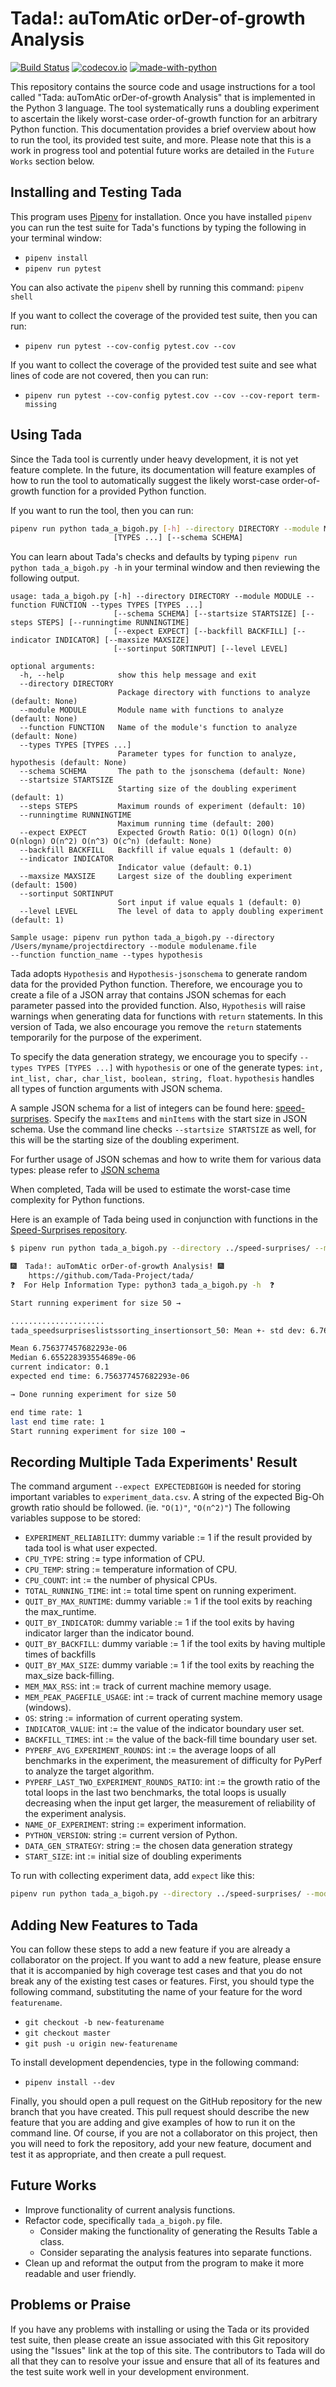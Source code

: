 # Tada!: auTomAtic orDer-of-growth Analysis

[![Build Status](https://api.travis-ci.org/Tada-Project/tada.svg?branch=master)](https://travis-ci.org/Tada-Project/tada) [![codecov.io](http://codecov.io/github/Tada-Project/tada/coverage.svg?branch=master)](http://codecov.io/github/Tada-Project/tada?branch=master) [![made-with-python](https://img.shields.io/badge/Made%20with-Python-orange.svg)](https://www.python.org/)

This repository contains the source code and usage instructions for a tool
called "Tada: auTomAtic orDer-of-growth Analysis" that is implemented in the
Python 3 language. The tool systematically runs a doubling experiment to
ascertain the likely worst-case order-of-growth function for an arbitrary Python
function. This documentation provides a brief overview about how to run the
tool, its provided test suite, and more. Please note that this is a work in
progress tool and potential future works are detailed in the `Future Works`
section below.

## Installing and Testing Tada

This program uses [Pipenv](https://github.com/pypa/pipenv) for installation.
Once you have installed `pipenv` you can run the test suite for Tada's functions
by typing the following in your terminal window:

- `pipenv install`
- `pipenv run pytest`

You can also activate the `pipenv` shell by running this command: `pipenv shell`

If you want to collect the coverage of the provided test suite, then you can
run:

- `pipenv run pytest --cov-config pytest.cov --cov`

If you want to collect the coverage of the provided test suite and see what
lines of code are not covered, then you can run:

- `pipenv run pytest --cov-config pytest.cov --cov --cov-report term-missing`

## Using Tada

Since the Tada tool is currently under heavy development, it is not yet feature
complete. In the future, its documentation will feature examples of how to run
the tool to automatically suggest the likely worst-case order-of-growth function
for a provided Python function.

If you want to run the tool, then you can run:

```bash
pipenv run python tada_a_bigoh.py [-h] --directory DIRECTORY --module MODULE --function FUNCTION --types TYPES
                       [TYPES ...] [--schema SCHEMA]
```

You can learn about Tada's checks and defaults by typing
`pipenv run python tada_a_bigoh.py -h` in your terminal window and then
reviewing the following output.

```
usage: tada_a_bigoh.py [-h] --directory DIRECTORY --module MODULE --function FUNCTION --types TYPES [TYPES ...]
                       [--schema SCHEMA] [--startsize STARTSIZE] [--steps STEPS] [--runningtime RUNNINGTIME]
                       [--expect EXPECT] [--backfill BACKFILL] [--indicator INDICATOR] [--maxsize MAXSIZE]
                       [--sortinput SORTINPUT] [--level LEVEL]

optional arguments:
  -h, --help            show this help message and exit
  --directory DIRECTORY
                        Package directory with functions to analyze (default: None)
  --module MODULE       Module name with functions to analyze (default: None)
  --function FUNCTION   Name of the module's function to analyze (default: None)
  --types TYPES [TYPES ...]
                        Parameter types for function to analyze, hypothesis (default: None)
  --schema SCHEMA       The path to the jsonschema (default: None)
  --startsize STARTSIZE
                        Starting size of the doubling experiment (default: 1)
  --steps STEPS         Maximum rounds of experiment (default: 10)
  --runningtime RUNNINGTIME
                        Maximum running time (default: 200)
  --expect EXPECT       Expected Growth Ratio: O(1) O(logn) O(n) O(nlogn) O(n^2) O(n^3) O(c^n) (default: None)
  --backfill BACKFILL   Backfill if value equals 1 (default: 0)
  --indicator INDICATOR
                        Indicator value (default: 0.1)
  --maxsize MAXSIZE     Largest size of the doubling experiment (default: 1500)
  --sortinput SORTINPUT
                        Sort input if value equals 1 (default: 0)
  --level LEVEL         The level of data to apply doubling experiment (default: 1)

Sample usage: pipenv run python tada_a_bigoh.py --directory /Users/myname/projectdirectory --module modulename.file
--function function_name --types hypothesis
```

Tada adopts `Hypothesis` and `Hypothesis-jsonschema` to generate random data for the
provided Python function. Therefore, we encourage you to create a file of
a JSON array that contains JSON schemas for each parameter passed into the provided
function. Also, `Hypothesis` will raise warnings when generating data for functions
with `return` statements. In this version of Tada, we also encourage you remove the
`return` statements temporarily for the purpose of the experiment.

To specify the data generation strategy, we encourage you to specify `--types TYPES [TYPES ...]`
with `hypothesis` or one of the generate types:
`int, int_list, char, char_list, boolean, string, float`. `hypothesis` handles all
types of function arguments with JSON schema.

A sample JSON schema for a list of integers can be found here:
[speed-surprises](https://github.com/Tada-Project/speed-surprises/blob/master/schema.json).
Specify the `maxItems` and `minItems` with the start size in JSON schema.
Use the command line checks `--startsize STARTSIZE` as well, for this will be the
starting size of the doubling experiment.

For further usage of JSON schemas and how to write them for various data types:
please refer to [JSON schema](https://json-schema.org/understanding-json-schema/reference/type.html)

When completed, Tada will be used to estimate the worst-case time complexity for
Python functions.

Here is an example of Tada being used in conjunction with functions in the
[Speed-Surprises repository](https://github.com/gkapfham/speed-surprises).

```bash
$ pipenv run python tada_a_bigoh.py --directory ../speed-surprises/ --module speedsurprises.lists.sorting --function insertion_sort --types hypothesis --schema ../speed-surprises/schema.json --startsize 50 --expect "O(n)"

🎆  Tada!: auTomAtic orDer-of-growth Analysis! 🎆
    https://github.com/Tada-Project/tada/
❓  For Help Information Type: python3 tada_a_bigoh.py -h  ❓

Start running experiment for size 50 →

.....................
tada_speedsurpriseslistssorting_insertionsort_50: Mean +- std dev: 6.76 us +- 0.38 us

Mean 6.756377457682293e-06
Median 6.655228393554689e-06
current indicator: 0.1
expected end time: 6.756377457682293e-06

→ Done running experiment for size 50

end time rate: 1
last end time rate: 1
Start running experiment for size 100 →
```

## Recording Multiple Tada Experiments' Result

The command argument `--expect EXPECTEDBIGOH` is needed for storing important
variables to `experiment_data.csv`. A string of the expected Big-Oh growth ratio should
be followed. (ie. `"O(1)"`, `"O(n^2)"`) The following variables suppose to be stored:

- `EXPERIMENT_RELIABILITY`:  dummy variable := 1 if the result provided by tada tool is
  what user expected.
- `CPU_TYPE`: string := type information of CPU.
- `CPU_TEMP`: string := temperature information of CPU.
- `CPU_COUNT`: int := the number of physical CPUs.
- `TOTAL_RUNNING_TIME`: int := total time spent on running experiment.
- `QUIT_BY_MAX_RUNTIME`: dummy variable := 1 if the tool exits by reaching the
  max_runtime.
- `QUIT_BY_INDICATOR`: dummy variable := 1 if the tool exits by having indicator larger
  than the indicator bound.
- `QUIT_BY_BACKFILL`: dummy variable := 1 if the tool exits by having multiple times of backfills
- `QUIT_BY_MAX_SIZE`: dummy variable := 1 if the tool exits by reaching the max_size
  back-filling.
- `MEM_MAX_RSS`: int := track of current machine memory usage.
- `MEM_PEAK_PAGEFILE_USAGE`: int := track of current machine memory usage (windows).
- `OS`: string := information of current operating system.
- `INDICATOR_VALUE`: int := the value of the indicator boundary user set.
- `BACKFILL_TIMES`: int := the value of the back-fill time boundary user set.
- `PYPERF_AVG_EXPERIMENT_ROUNDS`: int := the average loops of all benchmarks in the
  experiment, the measurement of difficulty for PyPerf to analyze the target algorithm.
- `PYPERF_LAST_TWO_EXPERIMENT_ROUNDS_RATIO`: int := the growth ratio of the total loops
  in the last two benchmarks, the total loops is usually decreasing when the input get
  larger, the measurement of reliability of the experiment analysis.
- `NAME_OF_EXPERIMENT`: string := experiment information.
- `PYTHON_VERSION`: string := current version of Python.
- `DATA_GEN_STRATEGY`: string := the chosen data generation strategy
- `START_SIZE`: int := initial size of doubling experiments

To run with collecting experiment data, add `expect` like this:

```bash
pipenv run python tada_a_bigoh.py --directory ../speed-surprises/ --module speedsurprises.lists.sorting --function insertion_sort --types hypothesis --schema ../speed-surprises/schema.json --startsize 50 --expect "O(n)"
```

## Adding New Features to Tada

You can follow these steps to add a new feature if you are already a
collaborator on the project. If you want to add a new feature, please ensure
that it is accompanied by high coverage test cases and that you do not break any
of the existing test cases or features. First, you should type the following
command, substituting the name of your feature for the word `featurename`.

- `git checkout -b new-featurename`
- `git checkout master`
- `git push -u origin new-featurename`

To install development dependencies, type in the following command:

- `pipenv install --dev`

Finally, you should open a pull request on the GitHub repository for the new
branch that you have created. This pull request should describe the new feature
that you are adding and give examples of how to run it on the command line. Of
course, if you are not a collaborator on this project, then you will need to
fork the repository, add your new feature, document and test it as appropriate,
and then create a pull request.

## Future Works

- Improve functionality of current analysis functions.
- Refactor code, specifically `tada_a_bigoh.py` file.
  - Consider making the functionality of generating the Results Table a class.
  - Consider separating the analysis features into separate functions.
- Clean up and reformat the output from the program to make it more readable
  and user friendly.

## Problems or Praise

If you have any problems with installing or using the Tada or its provided test
suite, then please create an issue associated with this Git repository using the
"Issues" link at the top of this site. The contributors to Tada will do all that
they can to resolve your issue and ensure that all of its features and the test
suite work well in your development environment.
